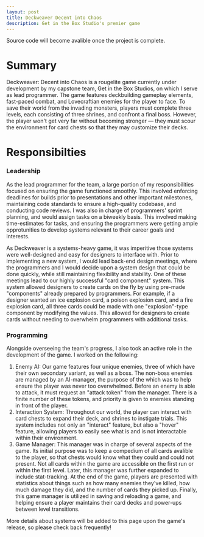 ```yaml
---
layout: post
title: Deckweaver Decent into Chaos
description: Get in the Box Studio's premier game
---
```


Source code will become avalible once the project is complete.

Summary
=======

Deckweaver: Decent into Chaos is a rougelite game currently under development by my capstone team, Get in the Box Studios, on which I serve as lead programmer. The game features deckbuilding gameplay
elements, fast-paced combat, and Lovecraftian enemies for the player to face. To save their world from the invading monsters, players must complete three levels, each consisting of three shrines, and confront a final boss. However, the player won't get very far without becoming stronger &mdash; they must scour the environment for card chests so that they may customize their decks.

Responsibilties
===============

### Leadership ###

As the lead programmer for the team, a large portion of my responsibilities focused on ensuring the game functioned smoothly. This involved enforcing deadlines for builds prior to presentations and other important milestones, maintaining code standards to ensure a high-quality codebase, and conducting code reviews. I was also in charge of programmers' sprint planning, and would assign tasks on a biweekly basis. This involved making time-estimates for tasks, and ensuring the programmers were getting ample opprotunities to develop systems relevant to their career goals and interests.

As Deckweaver is a systems-heavy game, it was imperitive those systems were well-designed and easy for designers to interface with. Prior to implementing a new system, I would lead back-end design meetings, where the programmers and I would decide upon a system design that could be done quickly, while still maintaining flexibility and stability. One of these meetings lead to our highly successful "card component" system. This system allowed designers to create cards on the fly by using pre-made "components" already prepared by programmers. For example, if a designer wanted an ice explosion card, a poison explosion card, and a fire explosion card, all three cards could be made with one "explosion"-type component by modifying the values. This allowed for designers to create cards without needing to overwhelm programmers with additional tasks.

### Programming ###

Alongside overseeing the team's progress, I also took an active role in the development of the game. I worked on the following:
1. Enemy AI: Our game features four unique enemies, three of which have their own secondary variant, as well as a boss. The non-boss enemies are managed by an AI-manager, the purpose of the which was to help ensure the player was never too overwhelmed. Before an enemy is able to attack, it must request an "attack token" from the manager. There is a finite number of these tokens, and priority is given to enemies standing in front of the player. 
2. Interaction System: Throughout our world, the player can interact with card chests to expand their deck, and shrines to instigate trials. This system includes not only an "interact" feature, but also a "hover" feature, allowing players to easily see what is and is not interactable within their environment.
3. Game Manager: This manager was in charge of several aspects of the game. Its initial purpose was to keep a compedium of all cards avalible to the player, so that chests would know what they could and could not present. Not all cards within the game are accessible on the first run or within the first level. Later, this manager was further expanded to include stat-tracking. At the end of the game, players are presented with statistics about things such as how many enemies they've killed, how much damage they did, and the number of cards they picked up. Finally, this game manager is utilized in saving and reloading a game, and helping ensure a player maintains their card decks and power-ups between level transitions.

More details about systems will be added to this page upon the game's release, so please check back frequently!